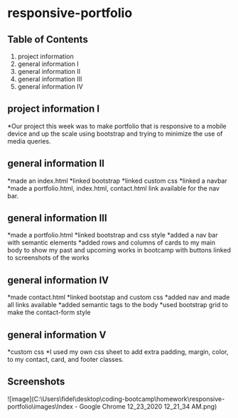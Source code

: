 # responsive-portfolio
## Table of Contents
1. project information
2. general information I
3. general information II
4. general information III
5. general information IV
## project information I
*Our project this week was to make portfolio that is responsive to a mobile device and up the scale using bootstrap and trying to minimize the use of media queries. 
## general information II
*made an index.html
*linked bootstrap 
*linked custom css
*linked a navbar
*made a portfolio.html, index.html, contact.html link available for the nav bar.
## general information III
*made a portfolio.html
*linked bootstrap and css style 
*added a nav bar with semantic elements
*added rows and columns of cards to my main body to show my past and upcoming works in bootcamp with buttons linked to screenshots of the works
## general information IV
*made contact.html
*linked bootstap and custom css 
*added nav and made all links available
*added semantic tags to the body
*used bootstrap grid to make the contact-form style
## general information V
*custom css
*I used my own css sheet to add extra padding, margin, color, to my contact, card, and footer classes.
## Screenshots
![image](C:\Users\fidel\desktop\coding-bootcamp\homework\responsive-portfolio\images\Index - Google Chrome 12_23_2020 12_21_34 AM.png)
